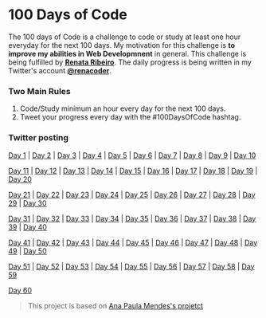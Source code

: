 # 100 Days of Code
The 100 days of Code is a challenge to code or study at least one hour everyday for the next 100 days.
My motivation for this challenge is **to improve my abilities in Web Developmnent** in general.
This challenge is being fulfilled by **[Renata Ribeiro](https://github.com/renaderibeiro)**.
The daily progress is being written in my Twitter's account **[@renacoder](https://twitter.com/renacoder)**.

### Two Main Rules
1. Code/Study minimum an hour every day for the next 100 days.
2. Tweet your progress every day with the #100DaysOfCode hashtag.

### Twitter posting
[Day 1](https://twitter.com/renacoder/status/1280669416875872256) | [Day 2](https://twitter.com/renacoder/status/1280959546836627458) | [Day 3](https://twitter.com/renacoder/status/1281390623082381317) | [Day 4](https://twitter.com/renacoder/status/1281758103822897153) | [Day 5](https://twitter.com/renacoder/status/1282122230902730752) | [Day 6](https://twitter.com/renacoder/status/1282473370441994241) | [Day 7](https://twitter.com/renacoder/status/1282831070954762245) | [Day 8](https://twitter.com/renacoder/status/1283198305992953856) | [Day 9](https://twitter.com/renacoder/status/1283571880927145994) | [Day 10](https://twitter.com/renacoder/status/1283924205688553477)

[Day 11](https://twitter.com/renacoder/status/1284303574768517120) | [Day 12](https://twitter.com/renacoder/status/1284666946072580097) | [Day 13](https://twitter.com/renacoder/status/1285019673399119873) | [Day 14](https://twitter.com/renacoder/status/1285397513676238848) | [Day 15](https://twitter.com/renacoder/status/1285761225700323330) | [Day 16](https://twitter.com/renacoder/status/1286108489266401285) | [Day 17](https://twitter.com/renacoder/status/1286473633389596673) | [Day 18](https://twitter.com/renacoder/status/1286821532589797376) | [Day 19](https://twitter.com/renacoder/status/1287182747669274625) | [Day 20](https://twitter.com/renacoder/status/1287532444867088387)

[Day 21](https://twitter.com/renacoder/status/1287895708356481024) | [Day 22](https://twitter.com/renacoder/status/1288283226818187270?s=21) | [Day 23](https://twitter.com/renacoder/status/1288611863916314630) | [Day 24](https://twitter.com/renacoder/status/1288939700603019264) | [Day 25](https://twitter.com/renacoder/status/1289351969761456128) | [Day 26](https://twitter.com/renacoder/status/1289733687857176576) | [Day 27](https://twitter.com/renacoder/status/1290110798874857474) | [Day 28](https://twitter.com/renacoder/status/1290351578285772800) | [Day 29](https://twitter.com/renacoder/status/1290811362747318272) | [Day 30](https://twitter.com/renacoder/status/1291162427623604224)

[Day 31](https://twitter.com/renacoder/status/1291565739959255040) | [Day 32](https://twitter.com/renacoder/status/1291921337959710720?s=21) | [Day 33](https://twitter.com/renacoder/status/1292287213158510592) | [Day 34](https://twitter.com/renacoder/status/1292652116499140609) | [Day 35](https://twitter.com/renacoder/status/1293017556429803522) | [Day 36](https://twitter.com/renacoder/status/1293360548290220039) | [Day 37](https://twitter.com/renacoder/status/1293741867150917634) | [Day 38](https://twitter.com/renacoder/status/1294098123908886528) | [Day 39](https://twitter.com/renacoder/status/1294464199008165889) | [Day 40](https://twitter.com/renacoder/status/1294825559298580480)

[Day 41](https://twitter.com/renacoder/status/1295190139984121857) | [Day 42](https://twitter.com/renacoder/status/1295549796476952584) | [Day 43](https://twitter.com/renacoder/status/1295917554779783169) | [Day 44](https://twitter.com/renacoder/status/1296273246229323776) | [Day 45](https://twitter.com/renacoder/status/1296638197426946049) | [Day 46](https://twitter.com/renacoder/status/1297002679722553345) | [Day 47](https://twitter.com/renacoder/status/1297371257348947974) | [Day 48](https://twitter.com/renacoder/status/1297721458215575553) | [Day 49](https://twitter.com/renacoder/status/1298088603294326786) | [Day 50](https://twitter.com/renacoder/status/1298443163640659969)

[Day 51](https://twitter.com/renacoder/status/1298814820909752326) | [Day 52](https://twitter.com/renacoder/status/1299510269056516096) | [Day 53](https://twitter.com/renacoder/status/1299513609492496384) | [Day 54](https://twitter.com/renacoder/status/1300222577315655683) | [Day 55](https://twitter.com/renacoder/status/1300266442059808768) | [Day 56](https://twitter.com/renacoder/status/1300495278085111809) | [Day 57](https://twitter.com/renacoder/status/1301187272105250824) | [Day 58](https://twitter.com/renacoder/status/1301579373158502400) | [Day 59](https://twitter.com/renacoder/status/1301706656158560258)

[Day 60](https://twitter.com/renacoder/status/1303164326644244480)


> This project is based on [Ana Paula Mendes's projetct](https://github.com/anapaulamendes/100-days-of-code-js)




